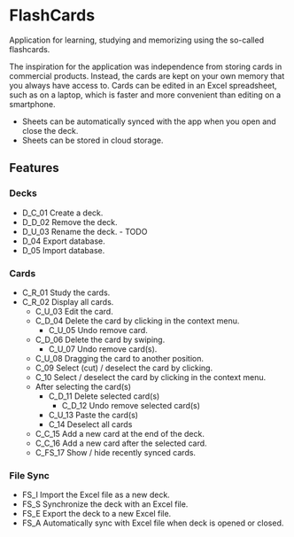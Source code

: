 # FlashCards
Application for learning, studying and memorizing using the so-called flashcards.

The inspiration for the application was independence from storing cards in commercial products. Instead, the cards are kept on your own memory that you always have access to. Cards can be edited in an Excel spreadsheet, such as on a laptop, which is faster and more convenient than editing on a smartphone.
- Sheets can be automatically synced with the app when you open and close the deck.
- Sheets can be stored in cloud storage.

## Features

### Decks

- D_C_01 Create a deck.
- D_D_02 Remove the deck.
- D_U_03 Rename the deck. - TODO
- D_04 Export database.
- D_05 Import database.

### Cards
- C_R_01 Study the cards.
- C_R_02 Display all cards.
    - C_U_03 Edit the card.
    - C_D_04 Delete the card by clicking in the context menu.
        - C_U_05 Undo remove card.
    - C_D_06 Delete the card by swiping.
        - C_U_07 Undo remove card(s).
    - C_U_08 Dragging the card to another position.
    - C_09 Select (cut) / deselect the card by clicking.
    - C_10 Select / deselect the card by clicking in the context menu.
    - After selecting the card(s)
        - C_D_11 Delete selected card(s)
            - C_D_12 Undo remove selected card(s)
        - C_U_13 Paste the card(s)
        - C_14 Deselect all cards
    - C_C_15 Add a new card at the end of the deck.
    - C_C_16 Add a new card after the selected card.
    - C_FS_17 Show / hide recently synced cards.

### File Sync

- FS_I Import the Excel file as a new deck.
- FS_S Synchronize the deck with an Excel file.
- FS_E Export the deck to a new Excel file.
- FS_A Automatically sync with Excel file when deck is opened or closed.